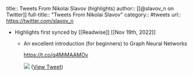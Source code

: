 title:: Tweets From Nikolai Slavov (highlights)
author:: [[@slavov_n on Twitter]]
full-title:: "Tweets From Nikolai Slavov"
category:: #tweets
url:: https://twitter.com/slavov_n

- Highlights first synced by [[Readwise]] [[Nov 19th, 2022]]
	- An excellent introduction (for beginners) to Graph Neural Networks
	  
	  https://t.co/q4MiMAAMOv 
	  
	  ![](https://pbs.twimg.com/media/FgPNXYAXkAA3W-S.jpg) ([View Tweet](https://twitter.com/slavov_n/status/1586337345023795205))